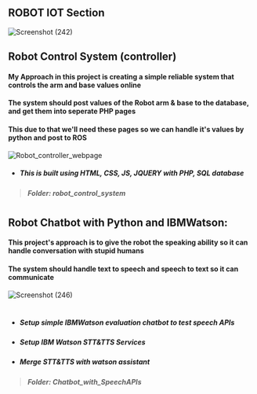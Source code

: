 ## ROBOT IOT Section 
![Screenshot (242)](https://user-images.githubusercontent.com/49666154/127552022-a7a383e0-55fc-42e8-9fbe-d1256fb86eae.png)

## Robot Control System (controller)


#### My Approach in this project is creating a simple reliable system that controls the arm and base values online
#### The system should post values of the Robot arm & base to the database, and get them into seperate PHP pages 
#### This due to that we'll need these pages so we can handle it's values by python and post to ROS 
![Robot_controller_webpage](https://user-images.githubusercontent.com/49666154/127557885-d089d4a4-448c-41ed-8329-fefa70007bbb.png)
 

- ##### This is built using HTML, CSS, JS, JQUERY with PHP, SQL database
> ##### **Folder: robot_control_system** 


#
## Robot Chatbot with Python and IBMWatson:
#### This project's approach is to give the robot the speaking ability so it can handle conversation with stupid humans
#### The system should handle text to speech and speech to text so it can communicate 
![Screenshot (246)](https://user-images.githubusercontent.com/49666154/127555231-98bd7ea2-96fa-416a-ae7b-fdd68ec45006.png) 

#
- ##### Setup simple IBMWatson evaluation chatbot to test speech APIs
- ##### Setup IBM Watson STT&TTS Services
- ##### Merge STT&TTS with watson assistant
> ##### **Folder: Chatbot_with_SpeechAPIs**



